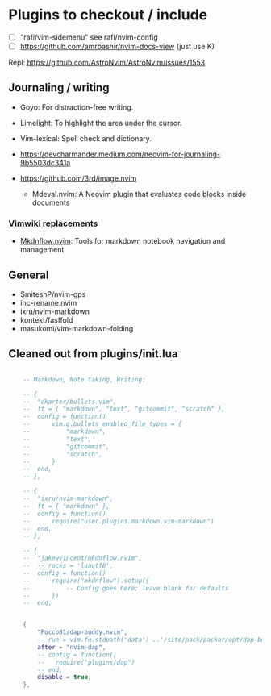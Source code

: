 # Plugins to checkout / include

- [ ] "rafi/vim-sidemenu" see rafi/nvim-config
- [ ] https://github.com/amrbashir/nvim-docs-view (just use <leader>K)

Repl: https://github.com/AstroNvim/AstroNvim/issues/1553

## Journaling / writing

- Goyo: For distraction-free writing.
- Limelight: To highlight the area under the cursor.
- Vim-lexical: Spell check and dictionary.
- https://devcharmander.medium.com/neovim-for-journaling-9b5503dc341a
- https://github.com/3rd/image.nvim

  - Mdeval.nvim: A Neovim plugin that evaluates code blocks inside documents

### Vimwiki replacements

- [Mkdnflow.nvim](https://github.com/jakewvincent/mkdnflow.nvim): Tools for markdown notebook navigation and management

## General

- SmiteshP/nvim-gps
- inc-rename.nvim
- ixru/nvim-markdown
- kontekt/fasffold
- masukomi/vim-markdown-folding

## Cleaned out from plugins/init.lua

```lua

    -- Markdown, Note taking, Writing:

    -- {
    -- 	"dkarter/bullets.vim",
    -- 	ft = { "markdown", "text", "gitcommit", "scratch" },
    -- 	config = function()
    -- 		vim.g.bullets_enabled_file_types = {
    -- 			"markdown",
    -- 			"text",
    -- 			"gitcommit",
    -- 			"scratch",
    -- 		}
    -- 	end,
    -- },

    -- {
    -- 	"ixru/nvim-markdown",
    -- 	ft = { "markdown" },
    -- 	config = function()
    -- 		require("user.plugins.markdown.vim-markdown")
    -- 	end,
    -- },

    -- {
    -- 	"jakewvincent/mkdnflow.nvim",
    -- 	-- rocks = 'luautf8',
    -- 	config = function()
    -- 		require("mkdnflow").setup({
    -- 			-- Config goes here; leave blank for defaults
    -- 		})
    -- 	end,


	{
		"Pocco81/dap-buddy.nvim",
		-- run = vim.fn.stdpath('data') ..'/site/pack/packer/opt/dap-buddy.nvim/make',
		after = "nvim-dap",
		-- config = function()
		--   require("plugins/dap")
		-- end,
		disable = true,
	},


```
